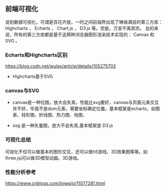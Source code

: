 ## 前端可视化


说到数据可视化，可谓是百花齐放，一时之间前端界出现了琳琅满目的第三方库： Highcharts ， Echarts ， Chart.js ， D3.js 等。但是，万变不离其宗。
总的来说，所有的第三方库都是基于这两种浏览器图形渲染技术实现的： Canvas 和 SVG 。

### Echarts和Highcharts区别
https://blog.csdn.net/wulex/article/details/105275703
- Highcharts基于SVG

### canvas与SVG
- canvas是一种位图，放大会失真，性能比svg要好，canvas与页面元素交互并不好，毕竟不是dom元素，需要坐标确定位置。基本框架是echarts，如图表、柱形图、折线图、热力图、地图、

- svg 是一种矢量图，放大不会失真,基本框架是 D3.js

### 可视化总结
可视化不仅可以做基本的图形交互，还可以做h5游戏、3D效果图等等。如three.jsj可以做3D模型动画、3D游戏。

### 性能分析参考
https://www.cnblogs.com/lsjwq/p/11077281.html





